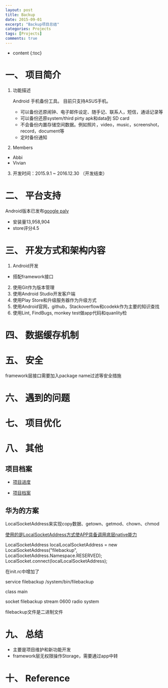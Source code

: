 ```yaml
---
layout: post
title: Backup
date: 2015-09-01
excerpt: "Backup项目总结"
categories: Projects
tags: [Projects]
comments: true
---
```


* content
{:toc}


# 一、 项目简介

1. 功能描述

    Android 手机备份工具。 目前只支持ASUS手机。
    
    - 可以备份还原闹钟、电子邮件设定、随手记、联系人，短信，通话记录等
    - 可以备份还原system/third pirty apk和data到 SD card
    - 不会备份内置存储空间数据。例如照片，video，music，screenshot，record，document等
    - 定时备份通知

2. Members

- Abbi
- Vivian

3. 开发时间：2015.9.1 ~ 2016.12.30 （开发结束）

# 二、 平台支持

Android版本已发布[google paly](https://play.google.com/store/apps/details?id=com.asus.backuprestore) 

- 安装量13,958,904
- store评分4.5


# 三、 开发方式和架构内容

1. Android开发
 - 搭配framework接口
2. 使用Git作为版本管理
3. 使用Android Studio开发客户端
4. 使用Play Store和升级服务器作为升级方式
5. 使用Android官网，github，Stackoverflow和codekk作为主要的知识查找
6. 使用Lint, FindBugs, monkey test做app代码和quanlity检


# 四、 数据缓存机制

# 五、 安全

framework层接口需要加入package name过滤等安全措施

# 六、 遇到的问题

# 七、 项目优化

# 八、 其他

## 项目档案

- [项目进度](N:\Project\Manager\Backup) 

- [项目档案](N:\Project\Manager\Backup)

## 华为的方案

LocalSocketAddress来实现copy数据、getown、getmod、chown、chmod

[使用的是LocalSocketAddress方式使APP具备调用底层native能力](http://blog.csdn.net/fdaopeng/article/details/23684139)

  LocalSocketAddress localLocalSocketAddress = new LocalSocketAddress("filebackup", LocalSocketAddress.Namespace.RESERVED);
      LocalSocket.connect(localLocalSocketAddress);

在init.rc中增加了

service filebackup /system/bin/filebackup

 class main
    
socket filebackup stream 0600 radio system

filebackup文件是二进制文件

# 九、 总结

- 主要是项目维护和新功能开发
- framework层无权限操作Storage，需要通过app中转

# 十、 Reference